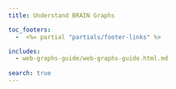 ```yaml
---
title: Understand BRAIN Graphs

toc_footers:
  -  <%= partial "partials/footer-links" %>

includes:
  - web-graphs-guide/web-graphs-guide.html.md
  
search: true
---
```

